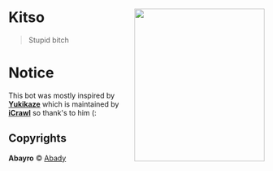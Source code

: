# Kitso <img src="https://i.imgur.com/gole4Uz.jpg" align="right" height="300" width="256">
> Stupid bitch

# Notice
 This bot was mostly inspired by [**Yukikaze**](https://github.com/Naval-Base/yukikaze) which is maintained by [**iCrawl**](https://github.com/iCrawl) so thank's to him (:

## Copyrights
**Abayro** © [Abady](https://github.com/Abady321x123)
